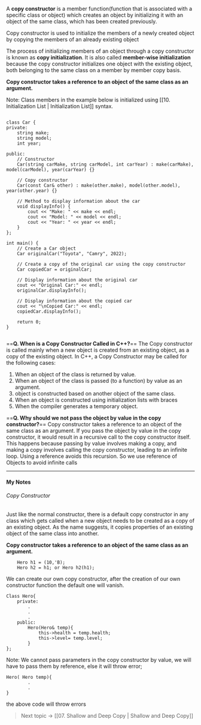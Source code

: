 
A **copy constructor** is a member function(function that is associated with a specific class or object) which creates an object by initializing it with an object of the same class, which has been created previously.

Copy constructor is used to initialize the members of a newly created object by copying the members of an already existing object

The process of initializing members of an object through a copy constructor is known as **copy initialization**. It is also called **member-wise initialization** because the copy constructor initializes one object with the existing object, both belonging to the same class on a member by member copy basis.

 **Copy constructor takes a reference to an object of the same class as an argument.**

Note: Class members in the example below is initialized using [[10. Initialization List | Initialization List]] syntax.

```

class Car {
private:
    string make;
    string model;
    int year;

public:
    // Constructor
    Car(string carMake, string carModel, int carYear) : make(carMake), model(carModel), year(carYear) {}

    // Copy constructor
    Car(const Car& other) : make(other.make), model(other.model), year(other.year) {}

    // Method to display information about the car
    void displayInfo() {
        cout << "Make: " << make << endl;
        cout << "Model: " << model << endl;
        cout << "Year: " << year << endl;
    }
};

int main() {
    // Create a Car object
    Car originalCar("Toyota", "Camry", 2022);

    // Create a copy of the original car using the copy constructor
    Car copiedCar = originalCar;

    // Display information about the original car
    cout << "Original Car:" << endl;
    originalCar.displayInfo();

    // Display information about the copied car
    cout << "\nCopied Car:" << endl;
    copiedCar.displayInfo();

    return 0;
}


```

==**Q. When is a Copy Constructor Called in C++?**==
The Copy constructor is called mainly when a new object is created from an existing object, as a copy of the existing object.
In C++, a Copy Constructor may be called for the following cases:
1. When an object of the class is returned by value.   
2. When an object of the class is passed (to a function) by value as an argument.   
3. object is constructed based on another object of the same class.  
4. When an object is constructed using initialization lists with braces   
5. When the compiler generates a temporary object.

==**Q.  Why should we not pass the object by value in the copy constructor?**==
Copy constructor takes a reference to an object of the same class as an argument. If you pass the object by value in the copy constructor, it would result in a recursive call to the copy constructor itself. 
This happens because passing by value involves making a copy, and making a copy involves calling the copy constructor, leading to an infinite loop. Using a reference avoids this recursion. So we use reference of Objects to avoid infinite calls

----

#### My Notes
###### Copy Constructor
Just like the normal constructor, there is a default copy constructor in any class which gets called when a new object needs to be created as a copy of an existing object.
As the name suggests, it copies properties of an existing object of the same class into another.

**Copy constructor takes a reference to an object of the same class as an argument.**

```
	Hero h1 = (10,'B);
	Hero h2 = h1; or Hero h2(h1);
```

We can create our own copy constructor, after the creation of our own constructor function the default one will vanish.

```
Class Hero{
	private:
		.
		.
		.
	public:
		Hero(Hero& temp){
			this->health = temp.health;
			this->level= temp.level;
		}
};
```
Note: We cannot pass parameters in the copy constructor by value, we will have to pass them by reference,
else it will throw error;
```
Hero( Hero temp){
		.
		.
}
```
the above code will throw errors




> Next topic -> [[07. Shallow and Deep Copy | Shallow and Deep Copy]]